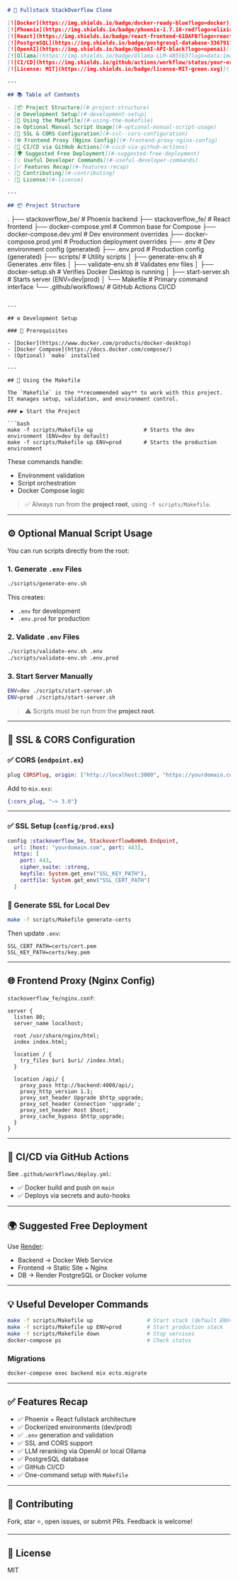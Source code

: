 ```markdown
# 🚀 Fullstack StackOverflow Clone

[![Docker](https://img.shields.io/badge/docker-ready-blue?logo=docker)](https://www.docker.com/)
[![Phoenix](https://img.shields.io/badge/phoenix-1.7.10-red?logo=elixir)](https://www.phoenixframework.org/)
[![React](https://img.shields.io/badge/react-frontend-61DAFB?logo=react)](https://react.dev/)
[![PostgreSQL](https://img.shields.io/badge/postgresql-database-336791?logo=postgresql)](https://www.postgresql.org/)
[![OpenAI](https://img.shields.io/badge/OpenAI-API-black?logo=openai)](https://openai.com/)
[![Ollama](https://img.shields.io/badge/Ollama-LLM-4B5563?logo=data:image/svg+xml;base64,PHN2ZyB3aWR0aD0iNjQiIGhlaWdodD0iNjQiIHZpZXdCb3g9IjAgMCA2NCA2NCI+PHJlY3Qgd2lkdGg9IjY0IiBoZWlnaHQ9IjY0IiByeD0iMTIiIGZpbGw9IiM0QjU1NjMiLz48L3N2Zz4=)
[![CI/CD](https://img.shields.io/github/actions/workflow/status/your-org/your-repo/deploy.yml?label=ci%2Fcd&logo=github)](./.github/workflows/deploy.yml)
[![License: MIT](https://img.shields.io/badge/license-MIT-green.svg)](./LICENSE)

---

## 📚 Table of Contents

- [📦 Project Structure](#-project-structure)
- [⚙️ Development Setup](#️-development-setup)
- [🚀 Using the Makefile](#-using-the-makefile)
- [⚙️ Optional Manual Script Usage](#️-optional-manual-script-usage)
- [🔐 SSL & CORS Configuration](#-ssl--cors-configuration)
- [🌐 Frontend Proxy (Nginx Config)](#-frontend-proxy-nginx-config)
- [🔁 CI/CD via GitHub Actions](#-cicd-via-github-actions)
- [🌍 Suggested Free Deployment](#-suggested-free-deployment)
- [💡 Useful Developer Commands](#-useful-developer-commands)
- [✅ Features Recap](#-features-recap)
- [🙌 Contributing](#-contributing)
- [📄 License](#-license)

---

## 📦 Project Structure

```
.
├── stackoverflow_be/         # Phoenix backend
├── stackoverflow_fe/         # React frontend
├── docker-compose.yml        # Common base for Compose
├── docker-compose.dev.yml    # Dev environment overrides
├── docker-compose.prod.yml   # Production deployment overrides
├── .env                      # Dev environment config (generated)
├── .env.prod                 # Production config (generated)
├── scripts/                  # Utility scripts
│   ├── generate-env.sh       # Generates .env files
│   ├── validate-env.sh       # Validates env files
│   ├── docker-setup.sh       # Verifies Docker Desktop is running
│   ├── start-server.sh       # Starts server (ENV=dev|prod)
│   └── Makefile              # Primary command interface
└── .github/workflows/        # GitHub Actions CI/CD
```

---

## ⚙️ Development Setup

### 🔧 Prerequisites

- [Docker](https://www.docker.com/products/docker-desktop)
- [Docker Compose](https://docs.docker.com/compose/)
- (Optional) `make` installed

---

## 🚀 Using the Makefile

The `Makefile` is the **recommended way** to work with this project. It manages setup, validation, and environment control.

### ▶️ Start the Project

```bash
make -f scripts/Makefile up                # Starts the dev environment (ENV=dev by default)
make -f scripts/Makefile up ENV=prod       # Starts the production environment
```

These commands handle:
- Environment validation
- Script orchestration
- Docker Compose logic

> ✅ Always run from the **project root**, using `-f scripts/Makefile`.

---

## ⚙️ Optional Manual Script Usage

You can run scripts directly from the root:

### 1. Generate `.env` Files

```bash
./scripts/generate-env.sh
```

This creates:
- `.env` for development
- `.env.prod` for production

### 2. Validate `.env` Files

```bash
./scripts/validate-env.sh .env
./scripts/validate-env.sh .env.prod
```

### 3. Start Server Manually

```bash
ENV=dev ./scripts/start-server.sh
ENV=prod ./scripts/start-server.sh
```

> ⚠️ Scripts must be run from the **project root**.

---

## 🔐 SSL & CORS Configuration

### ✅ CORS (`endpoint.ex`)

```elixir
plug CORSPlug, origin: ["http://localhost:3000", "https://yourdomain.com"]
```

Add to `mix.exs`:

```elixir
{:cors_plug, "~> 3.0"}
```

---

### ✅ SSL Setup (`config/prod.exs`)

```elixir
config :stackoverflow_be, StackoverflowBeWeb.Endpoint,
  url: [host: "yourdomain.com", port: 443],
  https: [
    port: 443,
    cipher_suite: :strong,
    keyfile: System.get_env("SSL_KEY_PATH"),
    certfile: System.get_env("SSL_CERT_PATH")
  ]
```

### 🧪 Generate SSL for Local Dev

```bash
make -f scripts/Makefile generate-certs
```

Then update `.env`:

```env
SSL_CERT_PATH=certs/cert.pem
SSL_KEY_PATH=certs/key.pem
```

---

## 🌐 Frontend Proxy (Nginx Config)

`stackoverflow_fe/nginx.conf`:

```nginx
server {
  listen 80;
  server_name localhost;

  root /usr/share/nginx/html;
  index index.html;

  location / {
    try_files $uri $uri/ /index.html;
  }

  location /api/ {
    proxy_pass http://backend:4000/api/;
    proxy_http_version 1.1;
    proxy_set_header Upgrade $http_upgrade;
    proxy_set_header Connection 'upgrade';
    proxy_set_header Host $host;
    proxy_cache_bypass $http_upgrade;
  }
}
```

---

## 🔁 CI/CD via GitHub Actions

See `.github/workflows/deploy.yml`:

- ✅ Docker build and push on `main`
- ✅ Deploys via secrets and auto-hooks

---

## 🌍 Suggested Free Deployment

Use [Render](https://render.com/):

- Backend → Docker Web Service
- Frontend → Static Site + Nginx
- DB → Render PostgreSQL or Docker volume

---

## 💡 Useful Developer Commands

```bash
make -f scripts/Makefile up                 # Start stack (default ENV=dev)
make -f scripts/Makefile up ENV=prod        # Start production stack
make -f scripts/Makefile down               # Stop services
docker-compose ps                           # Check status
```

### Migrations

```bash
docker-compose exec backend mix ecto.migrate
```

---

## ✅ Features Recap

- ✅ Phoenix + React fullstack architecture
- ✅ Dockerized environments (dev/prod)
- ✅ `.env` generation and validation
- ✅ SSL and CORS support
- ✅ LLM reranking via OpenAI or local Ollama
- ✅ PostgreSQL database
- ✅ GitHub CI/CD
- ✅ One-command setup with `Makefile`

---

## 🙌 Contributing

Fork, star ⭐, open issues, or submit PRs. Feedback is welcome!

---

## 📄 License

MIT
```
